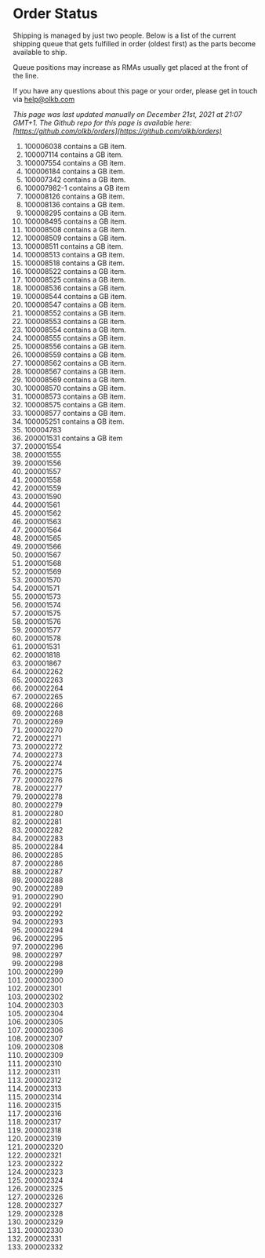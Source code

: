 # Order Status

Shipping is managed by just two people. Below is a list of the current shipping queue that gets fulfilled in order (oldest first) as the parts become available to ship.

Queue positions may increase as RMAs usually get placed at the front of the line.

If you have any questions about this page or your order, please get in touch via help@olkb.com

*This page was last updated manually on December 21st, 2021 at 21:07 GMT+1. The Github repo for this page is available here: [https://github.com/olkb/orders](https://github.com/olkb/orders)*

 1. 100006038 contains a GB item.
 2. 100007114 contains a GB item.
 3. 100007554 contains a GB item.
 4. 100006184 contains a GB item.
 5. 100007342 contains a GB item.
 6. 100007982-1 contains a GB item
 7. 100008126 contains a GB item.
 8. 100008136 contains a GB item.
 9. 100008295 contains a GB item.
 10. 100008495 contains a GB item.
 11. 100008508 contains a GB item.
 12. 100008509 contains a GB item.
 13. 100008511 contains a GB item.
 14. 100008513 contains a GB item.
 15. 100008518 contains a GB item.
 16. 100008522 contains a GB item.
 17. 100008525 contains a GB item.
 18. 100008536 contains a GB item.
 19. 100008544 contains a GB item.
 20. 100008547 contains a GB item.
 21. 100008552 contains a GB item.
 22. 100008553 contains a GB item.
 23. 100008554 contains a GB item.
 24. 100008555 contains a GB item.
 25. 100008556 contains a GB item.
 26. 100008559 contains a GB item.
 27. 100008562 contains a GB item.
 28. 100008567 contains a GB item.
 29. 100008569 contains a GB item.
 30. 100008570 contains a GB item.
 31. 100008573 contains a GB item.
 32. 100008575 contains a GB item.
 33. 100008577 contains a GB item.
 34. 100005251 contains a GB item.
 35. 100004783
 36. 200001531 contains a GB item
 37. 200001554
 38. 200001555
 39. 200001556
 40. 200001557
 41. 200001558
 42. 200001559
 43. 200001590
 44. 200001561
 45. 200001562
 46. 200001563
 47. 200001564
 48. 200001565
 49. 200001566
 50. 200001567
 51. 200001568
 52. 200001569
 53. 200001570
 54. 200001571
 55. 200001573
 56. 200001574
 57. 200001575
 58. 200001576
 59. 200001577
 60. 200001578
 61. 200001531
 62. 200001818
 63. 200001867
 64. 200002262
 65. 200002263
 66. 200002264
 67. 200002265
 68. 200002266
 69. 200002268
 70. 200002269
 71. 200002270
 72. 200002271
 73. 200002272
 74. 200002273
 75. 200002274
 76. 200002275
 77. 200002276
 78. 200002277
 79. 200002278
 80. 200002279
 81. 200002280
 82. 200002281
 83. 200002282
 84. 200002283
 85. 200002284
 86. 200002285
 87. 200002286
 88. 200002287
 89. 200002288
 90. 200002289
 91. 200002290
 92. 200002291
 93. 200002292
 94. 200002293
 95. 200002294
 96. 200002295
 97. 200002296
 98. 200002297
 99. 200002298
 100. 200002299
 101. 200002300
 102. 200002301
 103. 200002302
 104. 200002303
 105. 200002304
 106. 200002305
 107. 200002306
 108. 200002307
 109. 200002308
 110. 200002309
 111. 200002310
 112. 200002311
 113. 200002312
 114. 200002313
 115. 200002314
 116. 200002315
 117. 200002316
 118. 200002317
 119. 200002318
 120. 200002319
 121. 200002320
 122. 200002321
 123. 200002322
 124. 200002323
 125. 200002324
 126. 200002325
 127. 200002326
 128. 200002327
 129. 200002328
 130. 200002329
 131. 200002330
 132. 200002331
 133. 200002332
